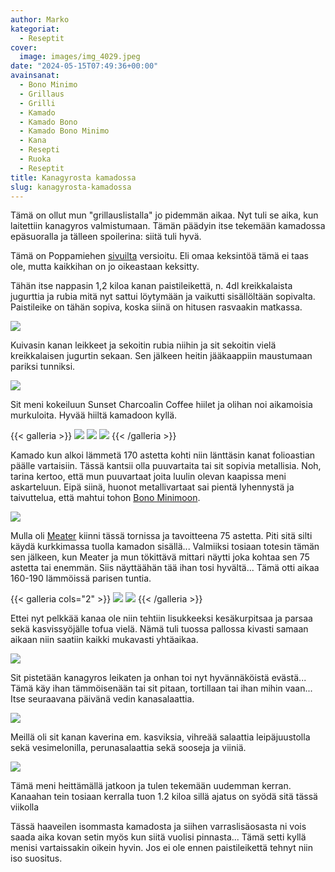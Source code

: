 ```yaml
---
author: Marko
kategoriat:
  - Reseptit
cover:
  image: images/img_4029.jpeg
date: "2024-05-15T07:49:36+00:00"
avainsanat:
  - Bono Minimo
  - Grillaus
  - Grilli
  - Kamado
  - Kamado Bono
  - Kamado Bono Minimo
  - Kana
  - Resepti
  - Ruoka
  - Reseptit
title: Kanagyrosta kamadossa
slug: kanagyrosta-kamadossa
---
```


Tämä on ollut mun "grillauslistalla" jo pidemmän aikaa. Nyt tuli se aika, kun laitettiin kanagyros valmistumaan. Tämän päädyin itse tekemään kamadossa epäsuoralla ja tälleen spoilerina: siitä tuli hyvä.

Tämä on Poppamiehen [sivuilta](https://www.poppamies.fi/kanagyros-tsatsikilla/) versioitu. Eli omaa keksintöä tämä ei taas ole, mutta kaikkihan on jo oikeastaan keksitty.

Tähän itse nappasin 1,2 kiloa kanan paistileikettä, n. 4dl kreikkalaista jugurttia ja rubia mitä nyt sattui löytymään ja vaikutti sisällöltään sopivalta. Paistileike on tähän sopiva, koska siinä on hitusen rasvaakin matkassa.

![](images/img_4013.jpeg)

Kuivasin kanan leikkeet ja sekoitin rubia niihin ja sit sekoitin vielä kreikkalaisen jugurtin sekaan. Sen jälkeen heitin jääkaappiin maustumaan pariksi tunniksi.

![](images/img_4014.jpeg)

Sit meni kokeiluun Sunset Charcoalin Coffee hiilet ja olihan noi aikamoisia murkuloita. Hyvää hiiltä kamadoon kyllä.

{{< galleria >}}
![](images/img_4015.jpeg)
![](images/img_4016.jpeg)
![](images/img_4017.jpeg)
{{< /galleria >}}

Kamado kun alkoi lämmetä 170 astetta kohti niin länttäsin kanat folioastian päälle vartaisiin. Tässä kantsii olla puuvartaita tai sit sopivia metallisia. Noh, tarina kertoo, että mun puuvartaat joita luulin olevan kaapissa meni askarteluun. Eipä siinä, huonot metallivartaat sai pientä lyhennystä ja taivuttelua, että mahtui tohon [Bono Minimoon](/testissa-bono-minimo-kamado/).

![](images/img_4020.jpeg)

Mulla oli [Meater](/meater-ensimmainen-kokeilu/) kiinni tässä tornissa ja tavoitteena 75 astetta. Piti sitä silti käydä kurkkimassa tuolla kamadon sisällä... Valmiiksi tosiaan totesin tämän sen jälkeen, kun Meater ja mun tökittävä mittari näytti joka kohtaa sen 75 astetta tai enemmän. Siis näyttäähän tää ihan tosi hyvältä... Tämä otti aikaa 160-190 lämmöissä parisen tuntia.

{{< galleria cols="2" >}}
![](images/img_4024.jpeg)
![](images/img_4026.jpeg)
{{< /galleria >}}

Ettei nyt pelkkää kanaa ole niin tehtiin lisukkeeksi kesäkurpitsaa ja parsaa sekä kasvissyöjälle tofua vielä. Nämä tuli tuossa pallossa kivasti samaan aikaan niin saatiin kaikki mukavasti yhtäaikaa.

![](images/img_4027.jpeg)

Sit pistetään kanagyros leikaten ja onhan toi nyt hyvännäköistä evästä... Tämä käy ihan tämmöisenään tai sit pitaan, tortillaan tai ihan mihin vaan... Itse seuraavana päivänä vedin kanasalaattia.

![](images/img_4029.jpeg)

Meillä oli sit kanan kaverina em. kasviksia, vihreää salaattia leipäjuustolla sekä vesimelonilla, perunasalaattia sekä sooseja ja viiniä.

![](images/img_4030.jpeg)

Tämä meni heittämällä jatkoon ja tulen tekemään uudemman kerran. Kanaahan tein tosiaan kerralla tuon 1.2 kiloa sillä ajatus on syödä sitä tässä viikolla

Tässä haaveilen isommasta kamadosta ja siihen varraslisäosasta ni vois saada aika kovan setin myös kun siitä vuolisi pinnasta... Tämä setti kyllä menisi vartaissakin oikein hyvin. Jos ei ole ennen paistileikettä tehnyt niin iso suositus.
